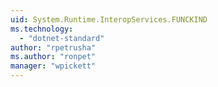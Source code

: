 ```yaml
---
uid: System.Runtime.InteropServices.FUNCKIND
ms.technology: 
  - "dotnet-standard"
author: "rpetrusha"
ms.author: "ronpet"
manager: "wpickett"
---
```

